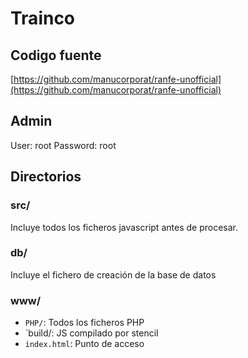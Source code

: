 # Trainco

## Codigo fuente

[https://github.com/manucorporat/ranfe-unofficial](https://github.com/manucorporat/ranfe-unofficial)


## Admin

User: root
Password: root


## Directorios

### src/
Incluye todos los ficheros javascript antes de procesar.

### db/
Incluye el fichero de creación de la base de datos

### www/

- `PHP/`: Todos los ficheros PHP
- `build/: JS compilado por stencil
- `index.html`: Punto de acceso
